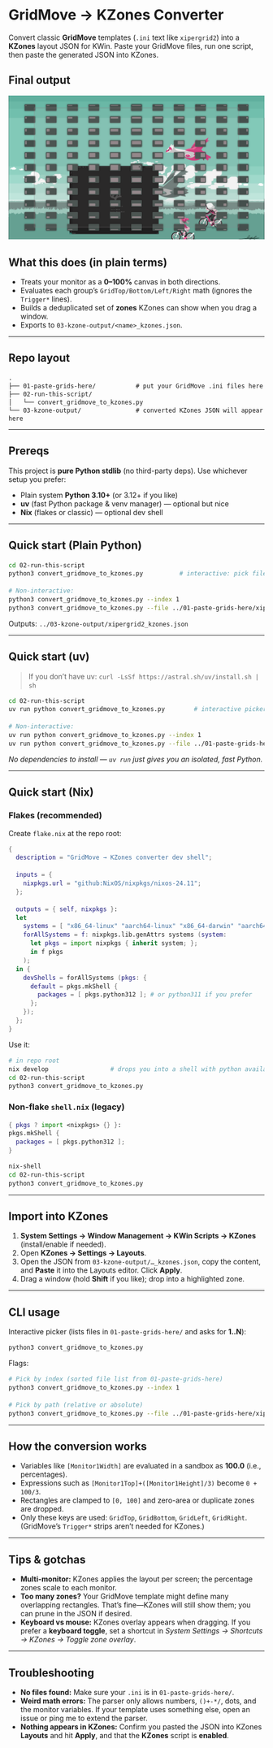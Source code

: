 # GridMove → KZones Converter

Convert classic **GridMove** templates (`.ini` text like `xipergrid2`) into a **KZones** layout JSON for KWin.
Paste your GridMove files, run one script, then paste the generated JSON into KZones.

## Final output
[](https://github.com/BedHedd/gridmove-to-kzones/raw/refs/heads/master/00-demos/Grid_Demo.mp4)
![Grid Drag](00-demos/Grid_Drag.png)

## What this does (in plain terms)

* Treats your monitor as a **0–100%** canvas in both directions.
* Evaluates each group’s `GridTop/Bottom/Left/Right` math (ignores the `Trigger*` lines).
* Builds a deduplicated set of **zones** KZones can show when you drag a window.
* Exports to `03-kzone-output/<name>_kzones.json`.

---

## Repo layout

```
.
├── 01-paste-grids-here/           # put your GridMove .ini files here
├── 02-run-this-script/
│   └── convert_gridmove_to_kzones.py
└── 03-kzone-output/               # converted KZones JSON will appear here
```

---

## Prereqs

This project is **pure Python stdlib** (no third-party deps). Use whichever setup you prefer:

* Plain system **Python 3.10+** (or 3.12+ if you like)
* **uv** (fast Python package & venv manager) — optional but nice
* **Nix** (flakes or classic) — optional dev shell

---

## Quick start (Plain Python)

```bash
cd 02-run-this-script
python3 convert_gridmove_to_kzones.py          # interactive: pick file by index (1..N)

# Non-interactive:
python3 convert_gridmove_to_kzones.py --index 1
python3 convert_gridmove_to_kzones.py --file ../01-paste-grids-here/xipergrid2.ini
```

Outputs: `../03-kzone-output/xipergrid2_kzones.json`

---

## Quick start (uv)

> If you don’t have uv: `curl -LsSf https://astral.sh/uv/install.sh | sh`

```bash
cd 02-run-this-script
uv run python convert_gridmove_to_kzones.py        # interactive picker

# Non-interactive:
uv run python convert_gridmove_to_kzones.py --index 1
uv run python convert_gridmove_to_kzones.py --file ../01-paste-grids-here/xipergrid2.grid
```

*No dependencies to install — `uv run` just gives you an isolated, fast Python.*

---

## Quick start (Nix)

### Flakes (recommended)

Create `flake.nix` at the repo root:

```nix
{
  description = "GridMove → KZones converter dev shell";

  inputs = {
    nixpkgs.url = "github:NixOS/nixpkgs/nixos-24.11";
  };

  outputs = { self, nixpkgs }:
  let
    systems = [ "x86_64-linux" "aarch64-linux" "x86_64-darwin" "aarch64-darwin" ];
    forAllSystems = f: nixpkgs.lib.genAttrs systems (system:
      let pkgs = import nixpkgs { inherit system; };
      in f pkgs
    );
  in {
    devShells = forAllSystems (pkgs: {
      default = pkgs.mkShell {
        packages = [ pkgs.python312 ]; # or python311 if you prefer
      };
    });
  };
}
```

Use it:

```bash
# in repo root
nix develop                 # drops you into a shell with python available
cd 02-run-this-script
python3 convert_gridmove_to_kzones.py
```

### Non-flake `shell.nix` (legacy)

```nix
{ pkgs ? import <nixpkgs> {} }:
pkgs.mkShell {
  packages = [ pkgs.python312 ];
}
```

```bash
nix-shell
cd 02-run-this-script
python3 convert_gridmove_to_kzones.py
```

---

## Import into KZones

1. **System Settings → Window Management → KWin Scripts → KZones** (install/enable if needed).
2. Open **KZones → Settings → Layouts**.
3. Open the JSON from `03-kzone-output/…_kzones.json`, copy the content, and **Paste** it into the Layouts editor. Click **Apply**.
4. Drag a window (hold **Shift** if you like); drop into a highlighted zone.

---

## CLI usage

Interactive picker (lists files in `01-paste-grids-here/` and asks for **1..N**):

```bash
python3 convert_gridmove_to_kzones.py
```

Flags:

```bash
# Pick by index (sorted file list from 01-paste-grids-here)
python3 convert_gridmove_to_kzones.py --index 1

# Pick by path (relative or absolute)
python3 convert_gridmove_to_kzones.py --file ../01-paste-grids-here/xipergrid2.ini
```

---

## How the conversion works

* Variables like `[Monitor1Width]` are evaluated in a sandbox as **100.0** (i.e., percentages).
* Expressions such as `[Monitor1Top]+([Monitor1Height]/3)` become `0 + 100/3`.
* Rectangles are clamped to `[0, 100]` and zero-area or duplicate zones are dropped.
* Only these keys are used: `GridTop`, `GridBottom`, `GridLeft`, `GridRight`.
  (GridMove’s `Trigger*` strips aren’t needed for KZones.)

---

## Tips & gotchas

* **Multi-monitor:** KZones applies the layout per screen; the percentage zones scale to each monitor.
* **Too many zones?** Your GridMove template might define many overlapping rectangles. That’s fine—KZones will still show them; you can prune in the JSON if desired.
* **Keyboard vs mouse:** KZones overlay appears when dragging. If you prefer a **keyboard toggle**, set a shortcut in *System Settings → Shortcuts → KZones → Toggle zone overlay*.

---

## Troubleshooting

* **No files found:** Make sure your `.ini` is in `01-paste-grids-here/`.
* **Weird math errors:** The parser only allows numbers, `()+-*/`, dots, and the monitor variables. If your template uses something else, open an issue or ping me to extend the parser.
* **Nothing appears in KZones:** Confirm you pasted the JSON into KZones **Layouts** and hit **Apply**, and that the **KZones** script is **enabled**.